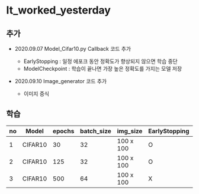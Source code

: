 # It_worked_yesterday

## 추가
* 2020.09.07 Model_Cifar10.py Callback 코드 추가
  * EarlyStopping : 일정 에포크 동안 정확도가 향상되지 않으면 학습 중단
  * ModelCheckpoint : 학습이 끝나면 가장 높은 정확도를 가지는 모델 저장  




* 2020.09.10 Image_generator 코드 추가
  * 이미지 증식

## 학습
| no | Model | epochs | batch_size |   img_size   | EarlyStopping | EarlyStopping_patience | ModelCheckpoint | file_name(.h5) | val_loss | val_acc | test_acc |
|----|-------|--------|------------|--------------|---------------|------------------------|-----------------|----------------|----------|---------|----------|
| 1  | CIFAR10 | 30  | 32 | 100 x 100 | O | 3 | O | my_model | 1.0938 | 0.6433 | 5 / 5 |
| 2  | CIFAR10 | 125  | 32 | 100 x 100 | O | 25 | O | my_model_1 | 1.0038 | 0.6906 | 3 / 5 |
| 3  | CIFAR10 | 500  | 64 | 100 x 100 | X | X | O | my_model_2 | 1.0048 | 0.6973 | 5 / 5 |
